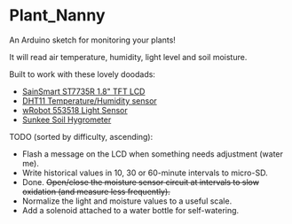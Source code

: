 Plant_Nanny
===========

An Arduino sketch for monitoring your plants!

It will read air temperature, humidity, light level and soil moisture. 

Built to work with these lovely doodads:

* [SainSmart ST7735R 1.8" TFT LCD](http://www.sainsmart.com/sainsmart-1-8-spi-lcd-module-with-microsd-led-backlight-for-arduino-mega-atmel-atmega.html)
* [DHT11 Temperature/Humidity sensor](http://smile.amazon.com/gp/product/B007YE0SB6/ref=oh_aui_detailpage_o03_s00?ie=UTF8&psc=1)
* [wRobot 553518 Light Sensor](http://smile.amazon.com/gp/product/B00AF278A8/ref=oh_aui_detailpage_o01_s00?ie=UTF8&psc=1)
* [Sunkee Soil Hygrometer](http://smile.amazon.com/gp/product/B00AYCNEKW/ref=oh_aui_detailpage_o02_s00?ie=UTF8&psc=1)

TODO (sorted by difficulty, ascending):

* Flash a message on the LCD when something needs adjustment (water me).
* Write historical values in 10, 30 or 60-minute intervals to micro-SD.
* Done. ~~Open/close the moisture sensor circuit at intervals to slow oxidation (and measure less frequently).~~
* Normalize the light and moisture values to a useful scale.
* Add a solenoid attached to a water bottle for self-watering.

